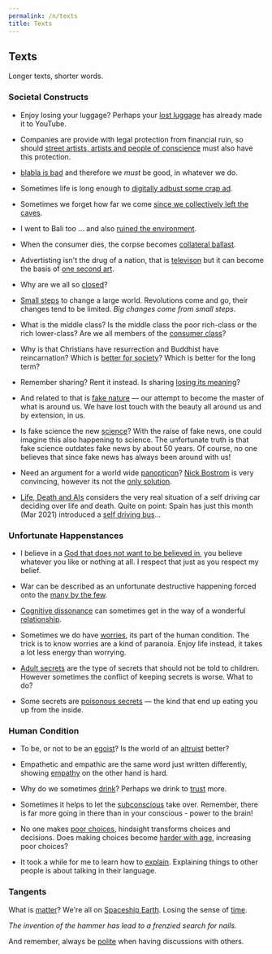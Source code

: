 ```yaml
---
permalink: /n/texts
title: Texts
---
```


## Texts

Longer texts, shorter words.

### Societal Constructs

- Enjoy losing your luggage? Perhaps your [lost luggage](/w/lost-luggage) has already made it to YouTube.

- Companies are provide with legal protection from financial ruin, so should [street artists, artists and people of conscience](/w/artists-limited) must also have this protection.

- [blabla is bad](/w/blabla-is-bad) and therefore we *must* be good, in whatever we do.

- Sometimes life is long enough to [digitally adbust some crap ad](/w/digital-adbusting).

- Sometimes we forget how far we come [since we collectively left the caves](/w/streetwalldecoration).

- I went to Bali too ... and also [ruined the environment](/w/lousy-tshirts).

- When the consumer dies, the corpse becomes [collateral ballast](/w/collateral-ballast).

- Advertisting isn't the drug of a nation, that is [televison](https://en.wikipedia.org/wiki/The_Disposable_Heroes_of_Hiphoprisy) but it can become the basis of [one second art](/v/one-second-advertising).

- Why are we all so [closed](/w/closed)?

- [Small steps](/t/smallchanges) to change a large world. Revolutions come and go, their changes tend to be limited. *Big changes come from small steps*.

- What is the middle class? Is the middle class the poor rich-class or the rich lower-class? Are we all members of the [consumer class](/a/consumer)?

- Why is that Christians have resurrection and Buddhist have reincarnation? Which is [better for society](/a/reincarnation-v-resurrection)? Which is better for the long term?

- Remember sharing? Rent it instead. Is sharing [losing its meaning](/a/share)?

- And related to that is [fake nature](/a/nature) — our attempt to become the master of what is around us. We have lost touch with the beauty all around us and by extension, in us.

- Is fake science the new [science](/a/science)? With the raise of fake news, one could imagine this also happening to science. The unfortunate truth is that fake science outdates fake news by about 50 years. Of course, no one believes that since fake news has always been around with us!

- Need an argument for a world wide [panopticon](https://aeon.co/essays/none-of-our-technologies-has-managed-to-destroy-humanity-yet)? [Nick Bostrom](https://nickbostrom.com/) is very convincing, however its not the [only solution](/a/panopticon).

- [Life, Death and AIs](/a/life-death-and-ais) considers the very real situation of a self driving car deciding over life and death. Quite on point: Spain has just this month (Mar 2021) introduced a [self driving bus](https://www.weforum.org/agenda/2021/03/europe-first-autonomous-electric-buses-spain/)...

### Unfortunate Happenstances

- I believe in a [God that does not want to be believed in](/w/father-xmas), you believe whatever you like or nothing at all. I respect that just as you respect my belief.

- War can be described as an unfortunate destructive happening forced onto the [many by the few](/n/europe).

- [Cognitive dissonance](/w/cognitive-dissonance) can sometimes get in the way of a wonderful [relationship](/a/cognitive-dissonance-in-relationships).

- Sometimes we do have [worries](/a/will-we-be-shot), its part of the human condition. The trick is to know worries are a kind of paranoia. Enjoy life instead, it takes a lot less energy than worrying.

- [Adult secrets](/a/how-tell-children-adult-secrets) are the type of secrets that should not be told to children. However sometimes the conflict of keeping secrets is worse. What to do?

- Some secrets are [poisonous secrets](/a/poisoned-secrets) — the kind that end up eating you up from the inside.

### Human Condition

- To be, or not to be an [egoist](/v/altruist-v-egoist)? Is the world of an [altruist](/v/altruist-v-egoist) better?

- Empathetic and empathic are the same word just written differently, showing [empathy](/w/empathy) on the other hand is hard.

- Why do we sometimes [drink](/w/alcohol)? Perhaps we drink to [trust](/w/trust) more.

- Sometimes it helps to let the [subconscious](/w/subconscious) take over. Remember, there is far more going in there than in your conscious - power to the brain!

- No one makes [poor choices](/w/poor-choices), hindsight transforms choices and decisions. Does making choices become [harder with age](/w/choices), increasing poor choices?

- It took a while for me to learn how to [explain](/w/explain). Explaining things to other people is about talking in their language.

### Tangents

What is [matter](/w/matter)? We're all on [Spaceship Earth](/w/earth). Losing the sense of [time](/w/time).

*The invention of the hammer has lead to a frenzied search for nails.*

And remember, always be [polite](/a/argue) when having discussions with others.
